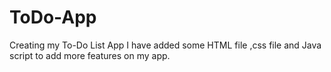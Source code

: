 # ToDo-App
Creating my To-Do List App
I have added some HTML file ,css file and Java script to add more features on my app.
